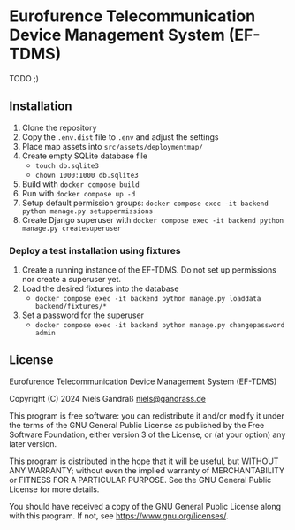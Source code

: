 # Eurofurence Telecommunication Device Management System (EF-TDMS)

TODO ;)


## Installation

1. Clone the repository
2. Copy the `.env.dist` file to `.env` and adjust the settings
3. Place map assets into `src/assets/deploymentmap/`
4. Create empty SQLite database file
   - `touch db.sqlite3`
   - `chown 1000:1000 db.sqlite3`
5. Build with `docker compose build`
6. Run with `docker compose up -d`
7. Setup default permission groups: `docker compose exec -it backend python manage.py setuppermissions`
8. Create Django superuser with `docker compose exec -it backend python manage.py createsuperuser`


### Deploy a test installation using fixtures

1. Create a running instance of the EF-TDMS. Do not set up permissions nor create a superuser yet.
2. Load the desired fixtures into the database
   - `docker compose exec -it backend python manage.py loaddata backend/fixtures/*`
3. Set a password for the superuser
   - `docker compose exec -it backend python manage.py changepassword admin`


## License

Eurofurence Telecommunication Device Management System (EF-TDMS)

Copyright (C) 2024 Niels Gandraß <niels@gandrass.de>

This program is free software: you can redistribute it and/or modify
it under the terms of the GNU General Public License as published by
the Free Software Foundation, either version 3 of the License, or
(at your option) any later version.

This program is distributed in the hope that it will be useful,
but WITHOUT ANY WARRANTY; without even the implied warranty of
MERCHANTABILITY or FITNESS FOR A PARTICULAR PURPOSE.  See the
GNU General Public License for more details.

You should have received a copy of the GNU General Public License
along with this program.  If not, see <https://www.gnu.org/licenses/>.
